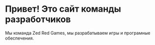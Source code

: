 # Привет! Это сайт команды разработчиков
Мы команда Zed Red Games, мы разрабатываем игры и програмные обеспечения.